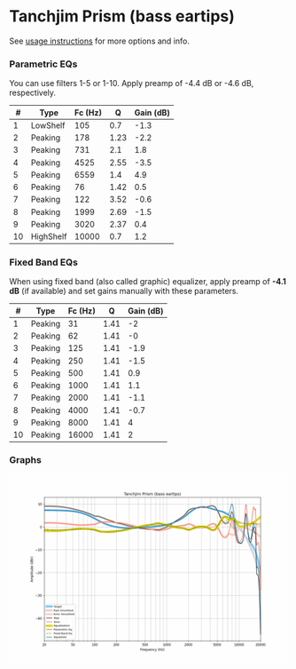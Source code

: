 # Tanchjim Prism (bass eartips)
See [usage instructions](https://github.com/jaakkopasanen/AutoEq#usage) for more options and info.

### Parametric EQs
You can use filters 1-5 or 1-10. Apply preamp of -4.4 dB or -4.6 dB, respectively.

|   # | Type      |   Fc (Hz) |    Q |   Gain (dB) |
|-----|-----------|-----------|------|-------------|
|   1 | LowShelf  |       105 | 0.7  |        -1.3 |
|   2 | Peaking   |       178 | 1.23 |        -2.2 |
|   3 | Peaking   |       731 | 2.1  |         1.8 |
|   4 | Peaking   |      4525 | 2.55 |        -3.5 |
|   5 | Peaking   |      6559 | 1.4  |         4.9 |
|   6 | Peaking   |        76 | 1.42 |         0.5 |
|   7 | Peaking   |       122 | 3.52 |        -0.6 |
|   8 | Peaking   |      1999 | 2.69 |        -1.5 |
|   9 | Peaking   |      3020 | 2.37 |         0.4 |
|  10 | HighShelf |     10000 | 0.7  |         1.2 |

### Fixed Band EQs
When using fixed band (also called graphic) equalizer, apply preamp of **-4.1 dB** (if available) and set gains manually with these parameters.

|   # | Type    |   Fc (Hz) |    Q |   Gain (dB) |
|-----|---------|-----------|------|-------------|
|   1 | Peaking |        31 | 1.41 |        -2   |
|   2 | Peaking |        62 | 1.41 |        -0   |
|   3 | Peaking |       125 | 1.41 |        -1.9 |
|   4 | Peaking |       250 | 1.41 |        -1.5 |
|   5 | Peaking |       500 | 1.41 |         0.9 |
|   6 | Peaking |      1000 | 1.41 |         1.1 |
|   7 | Peaking |      2000 | 1.41 |        -1.1 |
|   8 | Peaking |      4000 | 1.41 |        -0.7 |
|   9 | Peaking |      8000 | 1.41 |         4   |
|  10 | Peaking |     16000 | 1.41 |         2   |

### Graphs
![](./Tanchjim%20Prism%20(bass%20eartips).png)

